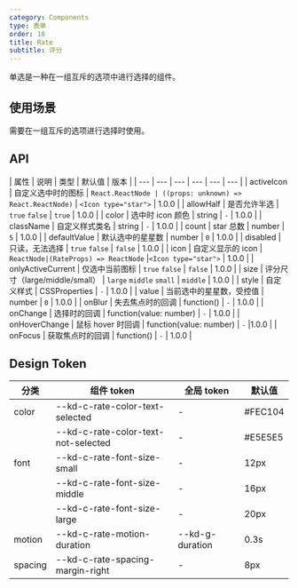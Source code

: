```yaml
---
category: Components
type: 表单
order: 10
title: Rate
subtitle: 评分
---
```


单选是一种在一组互斥的选项中进行选择的组件。

## 使用场景

需要在一组互斥的选项进行选择时使用。

## API

| 属性 | 说明 | 类型 | 默认值 | 版本 |
| --- | --- | --- | --- | --- | --- |
| activeIcon | 自定义选中时的图标 | `React.ReactNode | ((props: unknown) => React.ReactNode)` | `<Icon type="star">` | 1.0.0 |
| allowHalf | 是否允许半选 | `true` `false` | `true` | 1.0.0 |
| color | 选中时 icon 颜色 | string | `-` | 1.0.0 |
| className | 自定义样式类名 | string | `-` | 1.0.0 |
| count | star 总数 | number | `5` | 1.0.0 |
| defaultValue | 默认选中的星星数 | number | `0` | 1.0.0 |
| disabled | 只读，无法选择 | `true` `false` | `false` | 1.0.0 |
| icon | 自定义显示的 icon | `ReactNode|(RateProps) => ReactNode` |`<Icon type="star">` | 1.0.0 |
| onlyActiveCurrent | 仅选中当前图标 | `true` `false`  | `false` | 1.0.0 |
| size | 评分尺寸（large/middle/small） | `large` `middle` `small` | `middle`  | 1.0.0 |
| style | 自定义样式 | CSSProperties | `-` |  1.0.0 |
| value | 当前选中的星星数，受控值 | number | `0` |  1.0.0 |
| onBlur | 失去焦点时的回调 | function() | `-` |  1.0.0 |
| onChange | 选择时的回调 | function(value: number) | `-` | 1.0.0 |
| onHoverChange | 鼠标 hover 时回调 | function(value: number) | `-` |1.0.0 |
| onFocus | 获取焦点时的回调 | function() | `-` | 1.0.0 |

## Design Token

| 分类    | 组件 token                          | 全局 token      | 默认值  |
| ------- | ----------------------------------- | --------------- | ------- |
| color   | --kd-c-rate-color-text-selected     | -               | #FEC104 |
|         | --kd-c-rate-color-text-not-selected | -               | #E5E5E5 |
| font    | --kd-c-rate-font-size-small         | -               | 12px    |
|         | --kd-c-rate-font-size-middle        | -               | 16px    |
|         | --kd-c-rate-font-size-large         | -               | 20px    |
| motion  | --kd-c-rate-motion-duration         | --kd-g-duration | 0.3s    |
| spacing | --kd-c-rate-spacing-margin-right    | -               | 8px     |
